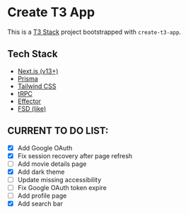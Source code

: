 # Create T3 App

This is a [T3 Stack](https://create.t3.gg/) project bootstrapped with `create-t3-app`.

## Tech Stack

- [Next.js (v13+)](https://nextjs.org)
- [Prisma](https://prisma.io)
- [Tailwind CSS](https://tailwindcss.com)
- [tRPC](https://trpc.io)
- [Effector](https://effector.dev/)
- [FSD (like)](https://feature-sliced.design/)

## CURRENT TO DO LIST:

- [x] Add Google OAuth
- [x] Fix session recovery after page refresh
- [ ] Add movie details page
- [x] Add dark theme
- [ ] Update missing accessibility
- [ ] Fix Google OAuth token expire
- [ ] Add profile page
- [x] Add search bar
